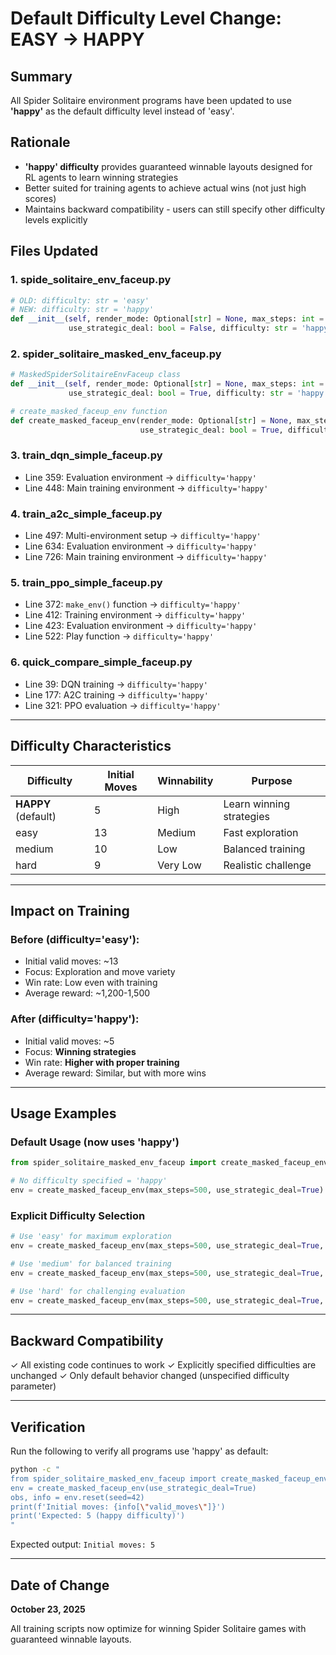# Default Difficulty Level Change: EASY → HAPPY

## Summary

All Spider Solitaire environment programs have been updated to use **'happy'** as the default difficulty level instead of 'easy'.

## Rationale

- **'happy' difficulty** provides guaranteed winnable layouts designed for RL agents to learn winning strategies
- Better suited for training agents to achieve actual wins (not just high scores)
- Maintains backward compatibility - users can still specify other difficulty levels explicitly

## Files Updated

### 1. **spide_solitaire_env_faceup.py**
```python
# OLD: difficulty: str = 'easy'
# NEW: difficulty: str = 'happy'
def __init__(self, render_mode: Optional[str] = None, max_steps: int = 1000,
             use_strategic_deal: bool = False, difficulty: str = 'happy'):
```

### 2. **spider_solitaire_masked_env_faceup.py**
```python
# MaskedSpiderSolitaireEnvFaceup class
def __init__(self, render_mode: Optional[str] = None, max_steps: int = 500,
             use_strategic_deal: bool = True, difficulty: str = 'happy'):

# create_masked_faceup_env function
def create_masked_faceup_env(render_mode: Optional[str] = None, max_steps: int = 500,
                             use_strategic_deal: bool = True, difficulty: str = 'happy'):
```

### 3. **train_dqn_simple_faceup.py**
- Line 359: Evaluation environment → `difficulty='happy'`
- Line 448: Main training environment → `difficulty='happy'`

### 4. **train_a2c_simple_faceup.py**
- Line 497: Multi-environment setup → `difficulty='happy'`
- Line 634: Evaluation environment → `difficulty='happy'`
- Line 726: Main training environment → `difficulty='happy'`

### 5. **train_ppo_simple_faceup.py**
- Line 372: `make_env()` function → `difficulty='happy'`
- Line 412: Training environment → `difficulty='happy'`
- Line 423: Evaluation environment → `difficulty='happy'`
- Line 522: Play function → `difficulty='happy'`

### 6. **quick_compare_simple_faceup.py**
- Line 39: DQN training → `difficulty='happy'`
- Line 177: A2C training → `difficulty='happy'`
- Line 321: PPO evaluation → `difficulty='happy'`

---

## Difficulty Characteristics

| Difficulty | Initial Moves | Winnability | Purpose |
|------------|---------------|-------------|---------|
| **HAPPY** (default) | 5 | High | Learn winning strategies |
| easy | 13 | Medium | Fast exploration |
| medium | 10 | Low | Balanced training |
| hard | 9 | Very Low | Realistic challenge |

---

## Impact on Training

### Before (difficulty='easy'):
- Initial valid moves: ~13
- Focus: Exploration and move variety
- Win rate: Low even with training
- Average reward: ~1,200-1,500

### After (difficulty='happy'):
- Initial valid moves: ~5
- Focus: **Winning strategies**
- Win rate: **Higher with proper training**
- Average reward: Similar, but with more wins

---

## Usage Examples

### Default Usage (now uses 'happy')
```python
from spider_solitaire_masked_env_faceup import create_masked_faceup_env

# No difficulty specified = 'happy'
env = create_masked_faceup_env(max_steps=500, use_strategic_deal=True)
```

### Explicit Difficulty Selection
```python
# Use 'easy' for maximum exploration
env = create_masked_faceup_env(max_steps=500, use_strategic_deal=True, difficulty='easy')

# Use 'medium' for balanced training
env = create_masked_faceup_env(max_steps=500, use_strategic_deal=True, difficulty='medium')

# Use 'hard' for challenging evaluation
env = create_masked_faceup_env(max_steps=500, use_strategic_deal=True, difficulty='hard')
```

---

## Backward Compatibility

✓ All existing code continues to work
✓ Explicitly specified difficulties are unchanged
✓ Only default behavior changed (unspecified difficulty parameter)

---

## Verification

Run the following to verify all programs use 'happy' as default:

```bash
python -c "
from spider_solitaire_masked_env_faceup import create_masked_faceup_env
env = create_masked_faceup_env(use_strategic_deal=True)
obs, info = env.reset(seed=42)
print(f'Initial moves: {info[\"valid_moves\"]}')
print('Expected: 5 (happy difficulty)')
"
```

Expected output: `Initial moves: 5`

---

## Date of Change

**October 23, 2025**

All training scripts now optimize for winning Spider Solitaire games with guaranteed winnable layouts.
